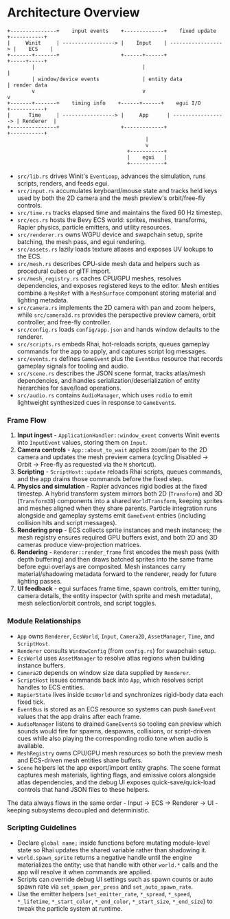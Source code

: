 # Architecture Overview

```
+---------------+    input events    +-------------+    fixed update    +-----------+
|     Winit     | -----------------> |    Input    | -----------------> |    ECS    |
+-------+-------+                    +------+------+                    +-----+-----+
        |                                   |                                |
        | window/device events              | entity data                    | render data
        v                                   v                                v
+-------+-------+    timing info    +------+------+    egui I/O         +-----------+
|      Time     | -----------------> |     App      | -----------------> | Renderer  |
+---------------+                    +-------------+                    +-----------+
                                             |
                                             v
                                       +-----------+
                                       |    egui   |
                                       +-----------+
```

- `src/lib.rs` drives Winit's `EventLoop`, advances the simulation, runs scripts, renders, and feeds egui.
- `src/input.rs` accumulates keyboard/mouse state and tracks held keys used by both the 2D camera and the mesh preview's orbit/free-fly controls.
- `src/time.rs` tracks elapsed time and maintains the fixed 60 Hz timestep.
- `src/ecs.rs` hosts the Bevy ECS world: sprites, meshes, transforms, Rapier physics, particle emitters, and utility resources.
- `src/renderer.rs` owns WGPU device and swapchain setup, sprite batching, the mesh pass, and egui rendering.
- `src/assets.rs` lazily loads texture atlases and exposes UV lookups to the ECS.
- `src/mesh.rs` describes CPU-side mesh data and helpers such as procedural cubes or glTF import.
- `src/mesh_registry.rs` caches CPU/GPU meshes, resolves dependencies, and exposes registered keys to the editor. Mesh entities combine a `MeshRef` with a `MeshSurface` component storing material and lighting metadata.
- `src/camera.rs` implements the 2D camera with pan and zoom helpers, while `src/camera3d.rs` provides the perspective preview camera, orbit controller, and free-fly controller.
- `src/config.rs` loads `config/app.json` and hands window defaults to the renderer.
- `src/scripts.rs` embeds Rhai, hot-reloads scripts, queues gameplay commands for the app to apply, and captures script log messages.
- `src/events.rs` defines `GameEvent` plus the `EventBus` resource that records gameplay signals for tooling and audio.
- `src/scene.rs` describes the JSON scene format, tracks atlas/mesh dependencies, and handles serialization/deserialization of entity hierarchies for save/load operations.
- `src/audio.rs` contains `AudioManager`, which uses `rodio` to emit lightweight synthesized cues in response to `GameEvent`s.

### Frame Flow
1. **Input ingest** - `ApplicationHandler::window_event` converts Winit events into `InputEvent` values, storing them on `Input`.
2. **Camera controls** - `App::about_to_wait` applies zoom/pan to the 2D camera and updates the mesh preview camera (cycling Disabled -> Orbit -> Free-fly as requested via the `M` shortcut).
3. **Scripting** - `ScriptHost::update` reloads Rhai scripts, queues commands, and the app drains those commands before the fixed step.
4. **Physics and simulation** - Rapier advances rigid bodies at the fixed timestep. A hybrid transform system mirrors both 2D (`Transform`) and 3D (`Transform3D`) components into a shared `WorldTransform`, keeping sprites and meshes aligned when they share parents. Particle integration runs alongside and gameplay systems emit `GameEvent` entries (including collision hits and script messages).
5. **Rendering prep** - ECS collects sprite instances and mesh instances; the mesh registry ensures required GPU buffers exist, and both 2D and 3D cameras produce view-projection matrices.
6. **Rendering** - `Renderer::render_frame` first encodes the mesh pass (with depth buffering) and then draws batched sprites into the same frame before egui overlays are composited. Mesh instances carry material/shadowing metadata forward to the renderer, ready for future lighting passes.
7. **UI feedback** - egui surfaces frame time, spawn controls, emitter tuning, camera details, the entity inspector (with sprite and mesh metadata), mesh selection/orbit controls, and script toggles.

### Module Relationships
- `App` owns `Renderer`, `EcsWorld`, `Input`, `Camera2D`, `AssetManager`, `Time`, and `ScriptHost`.
- `Renderer` consults `WindowConfig` (from `config.rs`) for swapchain setup.
- `EcsWorld` uses `AssetManager` to resolve atlas regions when building instance buffers.
- `Camera2D` depends on window size data supplied by `Renderer`.
- `ScriptHost` issues commands back into `App`, which resolves script handles to ECS entities.
- `RapierState` lives inside `EcsWorld` and synchronizes rigid-body data each fixed tick.
- `EventBus` is stored as an ECS resource so systems can push `GameEvent` values that the app drains after each frame.
- `AudioManager` listens to drained `GameEvent`s so tooling can preview which sounds would fire for spawns, despawns, collisions, or script-driven cues while also playing the corresponding rodio tone when audio is available.
- `MeshRegistry` owns CPU/GPU mesh resources so both the preview mesh and ECS-driven mesh entities share buffers.
- `Scene` helpers let the app export/import entity graphs. The scene format captures mesh materials, lighting flags, and emissive colors alongside atlas dependencies, and the debug UI exposes quick-save/quick-load controls that hand JSON files to these helpers.

The data always flows in the same order - Input -> ECS -> Renderer -> UI - keeping subsystems decoupled and deterministic.

### Scripting Guidelines
- Declare `global name;` inside functions before mutating module-level state so Rhai updates the shared variable rather than shadowing it.
- `world.spawn_sprite` returns a negative handle until the engine materializes the entity; use that handle with other `world.*` calls and the app will resolve it when commands are applied.
- Scripts can override debug UI settings such as spawn counts or auto spawn rate via `set_spawn_per_press` and `set_auto_spawn_rate`.
- Use the emitter helpers (`set_emitter_rate`, `*_spread`, `*_speed`, `*_lifetime`, `*_start_color`, `*_end_color`, `*_start_size`, `*_end_size`) to tweak the particle system at runtime.


